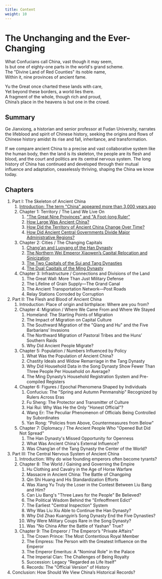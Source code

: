 ```yaml
---
title: Content
weight: 10
---
```

# The Unchanging and the Ever-Changing


What Confucians call China, vast though it may seem,  
Is but one of eighty-one parts in the world's grand scheme.  
The "Divine Land of Red Counties" its noble name,  
Within it, nine provinces of ancient fame.  

Yu the Great once charted these lands with care,  
Yet beyond these borders, a world lies there.  
A fragment of the whole, though rich and proud,  
China’s place in the heavens is but one in the crowd.  

## Summary

Ge Jianxiong, a historian and senior professor at Fudan University, narrates the lifeblood and spirit of Chinese history, seeking the origins and flows of Chinese history amidst its rise and fall, inheritance, and transformation.

If we compare ancient China to a precise and vast collaborative system like the human body, then the land is its skeleton, the people are its flesh and blood, and the court and politics are its central nervous system.
The long history of China has continued and developed through their mutual influence and adaptation, ceaselessly thriving, shaping the China we know today.

## Chapters

1. Part I: The Skeleton of Ancient China
    1. [Introduction: The term "China" appeared more than 3,000 years ago](./part_1_intro.md)
    1. Chapter 1: Territory / The Land We Live On
        1. ["The Great Nine Provinces" and "A Foot-long Ruler"](./part_1_ch_1_sec_1.md)
        1. [How Large Was Ancient China?](./part_1_ch_1_sec_2.md)
        1. [How Did the Territory of Ancient China Change Over Time?](./part_1_ch_1_sec_3.md)
        1. [How Did Ancient Central Governments Divide Major Administrative Regions?](./part_1_ch_1_sec_4.md)
    1. Chapter 2: Cities / The Changing Capitals
        1. [Chang'an and Luoyang of the Han Dynasty](./part_1_ch_2_sec_1.md)
        1. [The Northern Wei Emperor Xiaowen’s Capital Relocation and Sinicization](./part_1_ch_2_sec_2.md)
        1. [The Two Capitals of the Sui and Tang Dynasties](./part_1_ch_2_sec_3.md)
        1. [The Dual Capitals of the Ming Dynasty](./part_1_ch_2_sec_4.md)
    1. Chapter 3: Infrastructure / Connections and Divisions of the Land
        1. The Great Wall: More Than Just Military Defense
        1. The Lifeline of Grain Supply—The Grand Canal
        1. The Ancient Transportation Network—Post Roads
        1. Relay Stations Corroded by Corruption
1. Part II: The Flesh and Blood of Ancient China
    1. Introduction: Place of origin and birthplace: Where are you from?
    1. Chapter 4: Migration / Where We Came From and Where We Stayed
        1. Homeland: The Starting Points of Migration
        1. The Impact of Migration on Capital Culture
        1. The Southward Migration of the "Qiang and Hu" and the Five Barbarians’ Invasions
        1. The Northward Migration of Pastoral Tribes and the Huns’ Southern Raids
        1. Why Did Ancient People Migrate?
    1. Chapter 5: Population / Numbers Influenced by Policy
        1. What Was the Population of Ancient China?
        1. Chastity Ideals and Widow Remarriage in the Tang Dynasty
        1. Why Did Household Data in the Song Dynasty Show Fewer Than Three People Per Household on Average?
        1. The Ming Dynasty’s Household Registration System and Pre-compiled Registers
    1. Chapter 6: Figures / Epochal Phenomena Shaped by Individuals
        1. Confucius: The "Spring and Autumn Penmanship" Recognized by Rulers Across Eras
        1. Fu Sheng: The Protector and Transmitter of Culture
        1. Hai Rui: Why Was He the Only "Honest Official"?
        1. Wang Er: The Peculiar Phenomenon of Officials Being Controlled by Subordinates
        1. Yan Rong: "Policies from Above, Countermeasures from Below"
    1. Chapter 7: Diplomacy / The Ancient People Who "Opened But Did Not Spread"
        1. The Han Dynasty's Missed Opportunity for Openness
        1. What Was Ancient China's External Influence?
        1. Was Chang’an of the Tang Dynasty the Center of the World?
1. Part III: The Central Nervous System of Ancient China
    1. Introduction: Why do wise founding emperors often become tyrants?
    1. Chapter 8: The World / Gaining and Governing the Empire
        1. Hu Clothing and Cavalry in the Age of Horse Warfare
        1. Massacre in Ancient China: The Battle of Changping
        1. Qin Shi Huang and His Standardization Efforts
        1. Was Xiang Yu Truly the Loser in the Contest Between Liu Bang and Him?
        1. Can Liu Bang's "Three Laws for the People" Be Believed?
        1. The Political Wisdom Behind the "Enfeoffment Edict"
        1. The Earliest "Central Inspection" System
        1. Why Was Liu Xiu Able to Continue the Han Dynasty?
        1. Why Did Zhao Kuangyin’s Song Dynasty End the Five Dynasties?
        1. Why Were Military Coups Rare in the Song Dynasty?
        1. Was "No China After the Battle of Yashan" True?
    1. Chapter 9: The Emperor / The Emperor’s "Private Affairs"
        1. The Crown Prince: The Most Contentious Royal Member
        1. The Empress: The Person with the Greatest Influence on the Emperor
        1. The Emperor Emeritus: A "Nominal Role" in the Palace
        1. The Imperial Clan: The Challenges of Being Royalty
        1. Succession: Legacy "Regarded as Life Itself"
        1. Records: The "Official Version" of History
1. Conclusion: How Should We View China’s Historical Records?